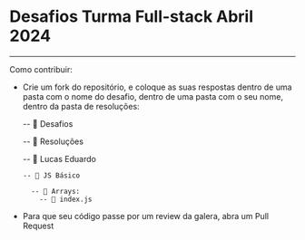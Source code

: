 # Desafios Turma Full-stack Abril 2024

--------------------
Como contribuir:

- Crie um fork do repositório, e coloque as suas respostas dentro de uma pasta com o nome do desafio, dentro de uma pasta com o seu nome, dentro da pasta de resoluções:

  -- 📁 Desafios

  -- 📁 Resoluções

    -- 📁 Lucas Eduardo

      -- 📁 JS Básico

        -- 📁 Arrays:
          -- 📁 index.js

- Para que seu código passe por um review da galera, abra um Pull Request

